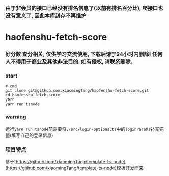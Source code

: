 ### 由于非会员的接口已经没有排名信息了(以前有排名百分比), 爬接口也没有意义了, 因此本库封存不再维护

# haofenshu-fetch-score

### 好分数 查分相关, 仅供学习交流使用, 下载后请于24小时内删除! 任何人不得用于商业及其他非法目的. 如有侵权, 请联系删除.

### start
```
# cmd
git clone git@github.com:xiaomingTang/haofenshu-fetch-score.git
cd haofenshu-fetch-score
yarn
yarn run tsnode
```

### warning
运行`yarn run tsnode`前需要将`./src/login-options.ts`中的`loginParams`补充完整(填写自己的登录信息)

### 项目特点
基于[https://github.com/xiaomingTang/template-ts-node](https://github.com/xiaomingTang/template-ts-node)模板开发而来
